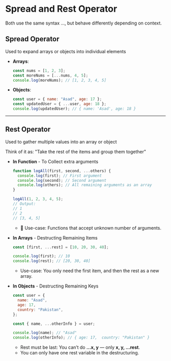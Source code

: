 # Spread and Rest Operator

Both use the same syntax ..., but behave differently depending on context.

## Spread Operator

Used to expand arrays or objects into individual elements

- **Arrays**:

  ```javascript
  const nums = [1, 2, 3];
  const moreNums = [...nums, 4, 5];
  console.log(moreNums); // [1, 2, 3, 4, 5]
  ```

- **Objects**:
  ```javascript
  const user = { name: "Asad", age: 17 };
  const updatedUser = { ...user, age: 18 };
  console.log(updatedUser); // { name: 'Asad', age: 18 }
  ```

---

## Rest Operator

Used to gather multiple values into an array or object

Think of it as:
"Take the rest of the items and group them together"

- **In Function** - To Collect extra arguments

  ```javascript
  function logAll(first, second, ...others) {
    console.log(first); // First argument
    console.log(second); // Second argument
    console.log(others); // All remaining arguments as an array
  }

  logAll(1, 2, 3, 4, 5);
  // Output:
  // 1
  // 2
  // [3, 4, 5]
  ```

  - 📌 Use-case: Functions that accept unknown number of arguments.

- **In Arrays** - Destructing Remaining Items

  ```javascript
  const [first, ...rest] = [10, 20, 30, 40];

  console.log(first); // 10
  console.log(rest); // [20, 30, 40]
  ```

  - Use-case: You only need the first item, and then the rest as a new array.

- **In Objects** - Destructing Remaining Keys

  ```javascript
  const user = {
    name: "Asad",
    age: 17,
    country: "Pakistan",
  };

  const { name, ...otherInfo } = user;

  console.log(name); // "Asad"
  console.log(otherInfo); // { age: 17,  country: "Pakistan" }
  ```

  - Rest must be last: You can’t do **...x, y** — only **x, y, ...rest**.
  - You can only have one rest variable in the destructuring.
